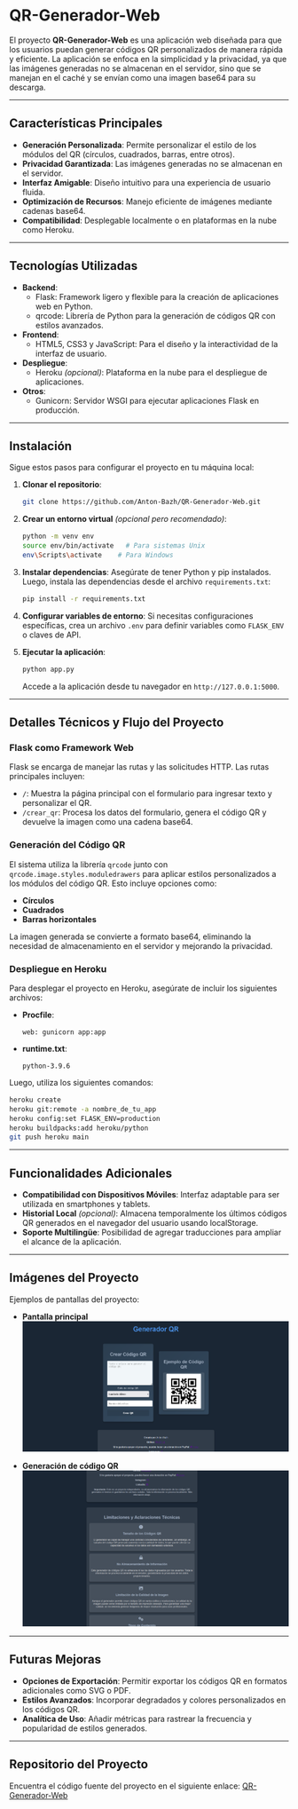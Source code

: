 # QR-Generador-Web

El proyecto **QR-Generador-Web** es una aplicación web diseñada para que los usuarios puedan generar códigos QR personalizados de manera rápida y eficiente. La aplicación se enfoca en la simplicidad y la privacidad, ya que las imágenes generadas no se almacenan en el servidor, sino que se manejan en el caché y se envían como una imagen base64 para su descarga.

---

## Características Principales

- **Generación Personalizada**: Permite personalizar el estilo de los módulos del QR (círculos, cuadrados, barras, entre otros).
- **Privacidad Garantizada**: Las imágenes generadas no se almacenan en el servidor.
- **Interfaz Amigable**: Diseño intuitivo para una experiencia de usuario fluida.
- **Optimización de Recursos**: Manejo eficiente de imágenes mediante cadenas base64.
- **Compatibilidad**: Desplegable localmente o en plataformas en la nube como Heroku.

---

## Tecnologías Utilizadas

- **Backend**:
  - Flask: Framework ligero y flexible para la creación de aplicaciones web en Python.
  - qrcode: Librería de Python para la generación de códigos QR con estilos avanzados.
- **Frontend**:
  - HTML5, CSS3 y JavaScript: Para el diseño y la interactividad de la interfaz de usuario.
- **Despliegue**:
  - Heroku *(opcional)*: Plataforma en la nube para el despliegue de aplicaciones.
- **Otros**:
  - Gunicorn: Servidor WSGI para ejecutar aplicaciones Flask en producción.

---

## Instalación

Sigue estos pasos para configurar el proyecto en tu máquina local:

1. **Clonar el repositorio**:
   ```bash
   git clone https://github.com/Anton-Bazh/QR-Generador-Web.git
   ```

2. **Crear un entorno virtual** *(opcional pero recomendado)*:
   ```bash
   python -m venv env
   source env/bin/activate   # Para sistemas Unix
   env\Scripts\activate    # Para Windows
   ```

3. **Instalar dependencias**:
   Asegúrate de tener Python y pip instalados. Luego, instala las dependencias desde el archivo `requirements.txt`:
   ```bash
   pip install -r requirements.txt
   ```

4. **Configurar variables de entorno**:
   Si necesitas configuraciones específicas, crea un archivo `.env` para definir variables como `FLASK_ENV` o claves de API.

5. **Ejecutar la aplicación**:
   ```bash
   python app.py
   ```
   Accede a la aplicación desde tu navegador en `http://127.0.0.1:5000`.

---

## Detalles Técnicos y Flujo del Proyecto

### Flask como Framework Web

Flask se encarga de manejar las rutas y las solicitudes HTTP. Las rutas principales incluyen:

- `/`: Muestra la página principal con el formulario para ingresar texto y personalizar el QR.
- `/crear_qr`: Procesa los datos del formulario, genera el código QR y devuelve la imagen como una cadena base64.

### Generación del Código QR

El sistema utiliza la librería `qrcode` junto con `qrcode.image.styles.moduledrawers` para aplicar estilos personalizados a los módulos del código QR. Esto incluye opciones como:

- **Círculos**
- **Cuadrados**
- **Barras horizontales**

La imagen generada se convierte a formato base64, eliminando la necesidad de almacenamiento en el servidor y mejorando la privacidad.

### Despliegue en Heroku

Para desplegar el proyecto en Heroku, asegúrate de incluir los siguientes archivos:

- **Procfile**:
  ```text
  web: gunicorn app:app
  ```
- **runtime.txt**:
  ```text
  python-3.9.6
  ```

Luego, utiliza los siguientes comandos:
```bash
heroku create
heroku git:remote -a nombre_de_tu_app
heroku config:set FLASK_ENV=production
heroku buildpacks:add heroku/python
git push heroku main
```

---

## Funcionalidades Adicionales

- **Compatibilidad con Dispositivos Móviles**: Interfaz adaptable para ser utilizada en smartphones y tablets.
- **Historial Local** *(opcional)*: Almacena temporalmente los últimos códigos QR generados en el navegador del usuario usando localStorage.
- **Soporte Multilingüe**: Posibilidad de agregar traducciones para ampliar el alcance de la aplicación.

---

## Imágenes del Proyecto

Ejemplos de pantallas del proyecto:

- **Pantalla principal**
  ![Pantalla principal](static/image/pantalla.png)

- **Generación de código QR**
  ![Pantalla generador](static/image/pantalla2.png)

---

## Futuras Mejoras

- **Opciones de Exportación**: Permitir exportar los códigos QR en formatos adicionales como SVG o PDF.
- **Estilos Avanzados**: Incorporar degradados y colores personalizados en los códigos QR.
- **Analítica de Uso**: Añadir métricas para rastrear la frecuencia y popularidad de estilos generados.

---

## Repositorio del Proyecto

Encuentra el código fuente del proyecto en el siguiente enlace:
[QR-Generador-Web](https://github.com/Anton-Bazh/QR-Generador-Web)

